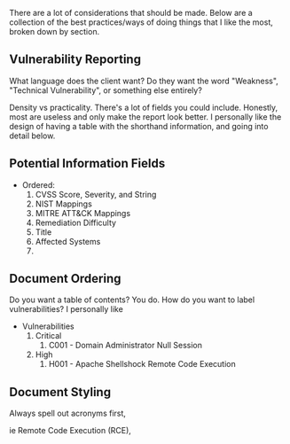 There are a lot of considerations that should be made. Below are a collection of the best practices/ways of doing things that I like the most, broken down by section.



## Vulnerability Reporting
What language does the client want? Do they want the word "Weakness", "Technical Vulnerability", or something else entirely?

Density vs practicality. There's a lot of fields you could include. Honestly, most are useless and only make the report look better. I personally like the design of having a table with the shorthand information, and going into detail below.

## Potential Information Fields
- Ordered:
    1. CVSS Score, Severity, and String
    2. NIST Mappings
    3. MITRE ATT&CK Mappings
    4. Remediation Difficulty
    5. Title
    6. Affected Systems
    7. 

## Document Ordering
Do you want a table of contents? You do. How do you want to label vulnerabilities? I personally like

- Vulnerabilities
    1. Critical
	    1. C001 - Domain Administrator Null Session
	2. High 
		1. H001 - Apache Shellshock Remote Code Execution



## Document Styling
Always spell out acronyms first,

ie Remote Code Execution (RCE),
